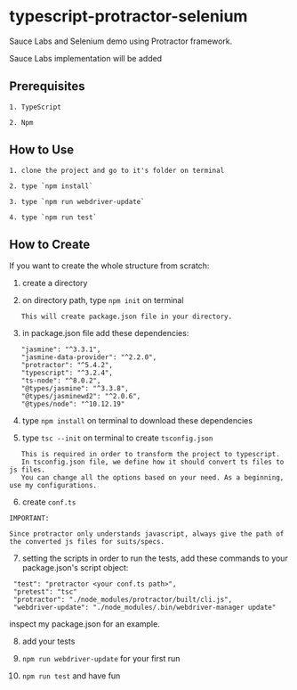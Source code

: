 # typescript-protractor-selenium
Sauce Labs and Selenium demo using Protractor framework.

Sauce Labs implementation will be added

## Prerequisites
```
1. TypeScript

2. Npm
```

## How to Use 
```text
1. clone the project and go to it's folder on terminal

2. type `npm install`

3. type `npm run webdriver-update`

4. type `npm run test`
```

## How to Create
If you want to create the whole structure from scratch:

1. create a directory

2. on directory path, type `npm init` on terminal
```text
   This will create package.json file in your directory.
```

3. in package.json file add these dependencies:
```
   "jasmine": "^3.3.1",
   "jasmine-data-provider": "^2.2.0",
   "protractor": "^5.4.2",
   "typescript": "^3.2.4",
   "ts-node": "^8.0.2",
   "@types/jasmine": "^3.3.8",
   "@types/jasminewd2": "^2.0.6",
   "@types/node": "^10.12.19"
```

4. type `npm install` on terminal to download these dependencies

5. type `tsc --init` on terminal to create `tsconfig.json`
```text
   This is required in order to transform the project to typescript.
   In tsconfig.json file, we define how it should convert ts files to js files.
   You can change all the options based on your need. As a beginning, use my configurations.
``` 
6. create `conf.ts`  

```text
IMPORTANT:

Since protractor only understands javascript, always give the path of the converted js files for suits/specs.
```

7. setting the scripts
   in order to run the tests, add these commands to your package.json's script object:
```
 "test": "protractor <your conf.ts path>",
 "pretest": "tsc"
 "protractor": "./node_modules/protractor/built/cli.js",
 "webdriver-update": "./node_modules/.bin/webdriver-manager update"
```
      
   inspect my package.json for an example.

8. add your tests

9. `npm run webdriver-update` for your first run

10. `npm run test` and have fun
